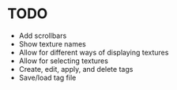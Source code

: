 # TODO

- Add scrollbars
- Show texture names
- Allow for different ways of displaying textures
- Allow for selecting textures
- Create, edit, apply, and delete tags
- Save/load tag file
